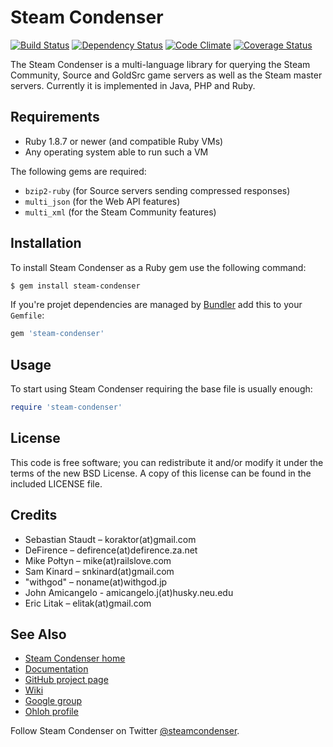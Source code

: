 Steam Condenser
===============

[![Build Status](https://secure.travis-ci.org/koraktor/steam-condenser-ruby.png)](http://travis-ci.org/koraktor/steam-condenser-ruby) [![Dependency Status](https://gemnasium.com/koraktor/steam-condenser-ruby.png)](https://gemnasium.com/koraktor/steam-condenser-ruby) [![Code Climate](https://codeclimate.com/github/koraktor/steam-condenser-ruby.png)](https://codeclimate.com/github/koraktor/steam-condenser-ruby) [![Coverage Status](https://coveralls.io/repos/koraktor/steam-condenser-ruby/badge.png?branch=master)](https://coveralls.io/r/koraktor/steam-condenser-ruby)

The Steam Condenser is a multi-language library for querying the Steam
Community, Source and GoldSrc game servers as well as the Steam master servers.
Currently it is implemented in Java, PHP and Ruby.

## Requirements

* Ruby 1.8.7 or newer (and compatible Ruby VMs)
* Any operating system able to run such a VM

The following gems are required:

* `bzip2-ruby` (for Source servers sending compressed responses)
* `multi_json` (for the Web API features)
* `multi_xml` (for the Steam Community features)

## Installation

To install Steam Condenser as a Ruby gem use the following command:

```bash
$ gem install steam-condenser
```

If you're projet dependencies are managed by [Bundler](http://gembundler.com)
add this to your `Gemfile`:

```ruby
gem 'steam-condenser'
```

## Usage

To start using Steam Condenser requiring the base file is usually enough:

```ruby
require 'steam-condenser'
```

## License

This code is free software; you can redistribute it and/or modify it under the
terms of the new BSD License. A copy of this license can be found in the
included LICENSE file.

## Credits

* Sebastian Staudt – koraktor(at)gmail.com
* DeFirence – defirence(at)defirence.za.net
* Mike Połtyn – mike(at)railslove.com
* Sam Kinard – snkinard(at)gmail.com
* "withgod" – noname(at)withgod.jp
* John Amicangelo - amicangelo.j(at)husky.neu.edu
* Eric Litak – elitak(at)gmail.com

## See Also

* [Steam Condenser home](https://koraktor.de/steam-condenser)
* [Documentation](http://rubydoc.info/gems/steam-condenser)
* [GitHub project page](https://github.com/koraktor/steam-condenser)
* [Wiki](https://github.com/koraktor/steam-condenser/wiki)
* [Google group](http://groups.google.com/group/steam-condenser)
* [Ohloh profile](http://www.ohloh.net/projects/steam-condenser)

Follow Steam Condenser on Twitter
[@steamcondenser](http://twitter.com/steamcondenser).
